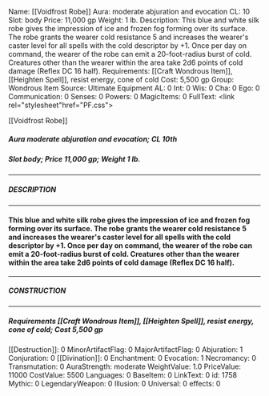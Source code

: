 Name: [[Voidfrost Robe]]
Aura: moderate abjuration and evocation
CL: 10
Slot: body
Price: 11,000 gp
Weight: 1 lb.
Description: This blue and white silk robe gives the impression of ice and frozen fog forming over its surface. The robe grants the wearer cold resistance 5 and increases the wearer's caster level for all spells with the cold descriptor by +1. Once per day on command, the wearer of the robe can emit a 20-foot-radius burst of cold. Creatures other than the wearer within the area take 2d6 points of cold damage (Reflex DC 16 half).
Requirements: [[Craft Wondrous Item]], [[Heighten Spell]], resist energy, cone of cold
Cost: 5,500 gp
Group: Wondrous Item
Source: Ultimate Equipment
AL: 0
Int: 0
Wis: 0
Cha: 0
Ego: 0
Communication: 0
Senses: 0
Powers: 0
MagicItems: 0
FullText: <link rel="stylesheet"href="PF.css"><div class="heading"><p class="alignleft">[[Voidfrost Robe]]</p><div style="clear: both;"></div></div><div><h5><b>Aura </b>moderate abjuration and evocation; <b>CL </b>10th</h5><h5><b>Slot </b>body; <b>Price </b>11,000 gp; <b>Weight </b>1 lb.</h5></div><hr/><div><h5><b>DESCRIPTION</b></h5></div><hr/><div><h4><p>This blue and white silk robe gives the impression of ice and frozen fog forming over its surface. The robe grants the wearer cold resistance 5 and increases the wearer's caster level for all spells with the cold descriptor by +1. Once per day on command, the wearer of the robe can emit a 20-foot-radius burst of cold. Creatures other than the wearer within the area take 2d6 points of cold damage (Reflex DC 16 half).</p></h4></div><hr/><div><h5><b>CONSTRUCTION</b></h5></div><hr/><div><h5><b>Requirements </b>[[Craft Wondrous Item]], [[Heighten Spell]], <i>resist energy</i>, <i>cone of cold</i>; <b>Cost </b>5,500 gp</h5></div>
[[Destruction]]: 0
MinorArtifactFlag: 0
MajorArtifactFlag: 0
Abjuration: 1
Conjuration: 0
[[Divination]]: 0
Enchantment: 0
Evocation: 1
Necromancy: 0
Transmutation: 0
AuraStrength: moderate
WeightValue: 1.0
PriceValue: 11000
CostValue: 5500
Languages: 0
BaseItem: 0
LinkText: 0
id: 1758
Mythic: 0
LegendaryWeapon: 0
Illusion: 0
Universal: 0
effects: 0
